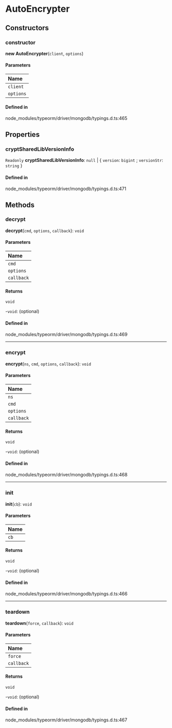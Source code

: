 # AutoEncrypter

## Constructors

### constructor

**new AutoEncrypter**(`client`, `options`)

#### Parameters

| Name |
| :------ |
| `client` | [`MongoClient`](../classes/MongoClient.md) |
| `options` | [`AutoEncryptionOptions`](AutoEncryptionOptions.md) |

#### Defined in

node_modules/typeorm/driver/mongodb/typings.d.ts:465

## Properties

### cryptSharedLibVersionInfo

 `Readonly` **cryptSharedLibVersionInfo**: ``null`` \| { `version`: `bigint` ; `versionStr`: `string`  }

#### Defined in

node_modules/typeorm/driver/mongodb/typings.d.ts:471

## Methods

### decrypt

**decrypt**(`cmd`, `options`, `callback`): `void`

#### Parameters

| Name |
| :------ |
| `cmd` | [`Document`](Document.md) |
| `options` | `any` |
| `callback` | [`Callback`](../index.md#callback)<[`Document`](Document.md)\> |

#### Returns

`void`

-`void`: (optional) 

#### Defined in

node_modules/typeorm/driver/mongodb/typings.d.ts:469

___

### encrypt

**encrypt**(`ns`, `cmd`, `options`, `callback`): `void`

#### Parameters

| Name |
| :------ |
| `ns` | `string` |
| `cmd` | [`Document`](Document.md) |
| `options` | `any` |
| `callback` | [`Callback`](../index.md#callback)<[`Document`](Document.md)\> |

#### Returns

`void`

-`void`: (optional) 

#### Defined in

node_modules/typeorm/driver/mongodb/typings.d.ts:468

___

### init

**init**(`cb`): `void`

#### Parameters

| Name |
| :------ |
| `cb` | [`Callback`](../index.md#callback)<`any`\> |

#### Returns

`void`

-`void`: (optional) 

#### Defined in

node_modules/typeorm/driver/mongodb/typings.d.ts:466

___

### teardown

**teardown**(`force`, `callback`): `void`

#### Parameters

| Name |
| :------ |
| `force` | `boolean` |
| `callback` | [`Callback`](../index.md#callback)<`any`\> |

#### Returns

`void`

-`void`: (optional) 

#### Defined in

node_modules/typeorm/driver/mongodb/typings.d.ts:467
